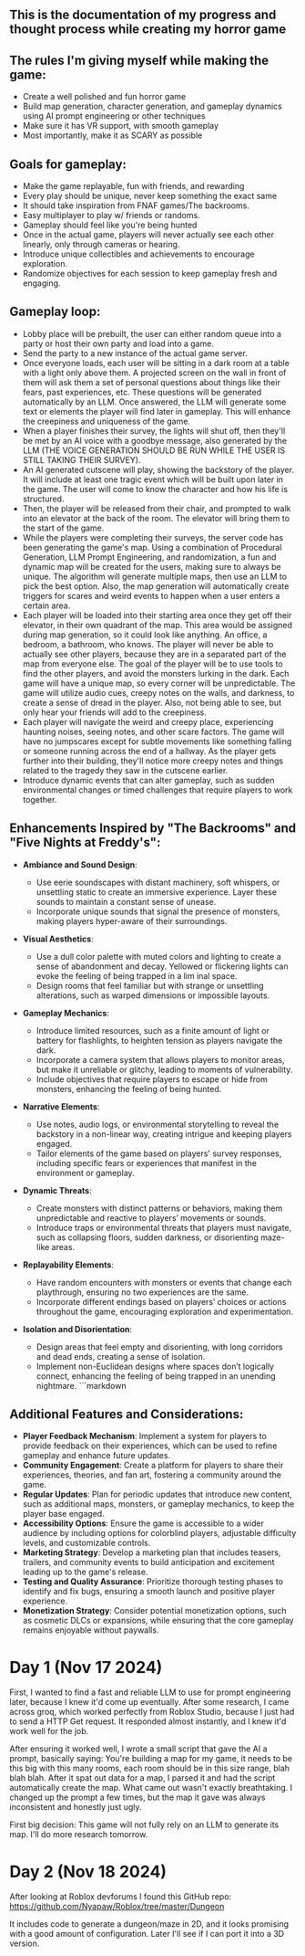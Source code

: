## This is the documentation of my progress and thought process while creating my horror game


## The rules I'm giving myself while making the game:
  -   Create a well polished and fun horror game
  -   Build map generation, character generation, and gameplay dynamics using AI prompt engineering or other techniques
  -   Make sure it has VR support, with smooth gameplay
  -   Most importantly, make it as SCARY as possible


## Goals for gameplay:
  -   Make the game replayable, fun with friends, and rewarding
  -   Every play should be unique, never keep something the exact same
  -   It should take inspiration from FNAF games/The backrooms.
  -   Easy multiplayer to play w/ friends or randoms.
  -   Gameplay should feel like you're being hunted
  -   Once in the actual game, players will never actually see each other linearly, only through cameras or hearing.
  -   Introduce unique collectibles and achievements to encourage exploration.
  -   Randomize objectives for each session to keep gameplay fresh and engaging.


## Gameplay loop:
  -   Lobby place will be prebuilt, the user can either random queue into a party or host their own party and load into a game.
  -   Send the party to a new instance of the actual game server.
  -   Once everyone loads, each user will be sitting in a dark room at a table with a light only above them. A projected screen on the wall in front of them will ask them a set of personal questions about things like their fears, past experiences, etc. These questions will be generated automatically by an LLM. Once answered, the LLM will generate some text or elements the player will find later in gameplay. This will enhance the creepiness and uniqueness of the game.
  -   When a player finishes their survey, the lights will shut off, then they'll be met by an AI voice with a goodbye message, also generated by the LLM (THE VOICE GENERATION SHOULD BE RUN WHILE THE USER IS STILL TAKING THEIR SURVEY).
  -   An AI generated cutscene will play, showing the backstory of the player. It will include at least one tragic event which will be built upon later in the game. The user will come to know the character and how his life is structured.
  -   Then, the player will be released from their chair, and prompted to walk into an elevator at the back of the room. The elevator will bring them to the start of the game.
  -   While the players were completing their surveys, the server code has been generating the game's map. Using a combination of Procedural Generation, LLM Prompt Engineering, and randomization, a fun and dynamic map will be created for the users, making sure to always be unique. The algorithm will generate multiple maps, then use an LLM to pick the best option. Also, the map generation will automatically create triggers for scares and weird events to happen when a user enters a certain area.
  -   Each player will be loaded into their starting area once they get off their elevator, in their own quadrant of the map. This area would be assigned during map generation, so it could look like anything. An office, a bedroom, a bathroom, who knows. The player will never be able to actually see other players, because they are in a separated part of the map from everyone else. The goal of the player will be to use tools to find the other players, and avoid the monsters lurking in the dark. Each game will have a unique map, so every corner will be unpredictable. The game will utilize audio cues, creepy notes on the walls, and darkness, to create a sense of dread in the player. Also, not being able to see, but only hear your friends will add to the creepiness.
  -   Each player will navigate the weird and creepy place, experiencing haunting noises, seeing notes, and other scare factors. The game will have no jumpscares except for subtle movements like something falling or someone running across the end of a hallway. As the player gets further into their building, they'll notice more creepy notes and things related to the tragedy they saw in the cutscene earlier.
  -   Introduce dynamic events that can alter gameplay, such as sudden environmental changes or timed challenges that require players to work together.


## Enhancements Inspired by "The Backrooms" and "Five Nights at Freddy's":
  - **Ambiance and Sound Design**: 
    - Use eerie soundscapes with distant machinery, soft whispers, or unsettling static to create an immersive experience. Layer these sounds to maintain a constant sense of unease.
    - Incorporate unique sounds that signal the presence of monsters, making players hyper-aware of their surroundings.
  
  - **Visual Aesthetics**: 
    - Use a dull color palette with muted colors and lighting to create a sense of abandonment and decay. Yellowed or flickering lights can evoke the feeling of being trapped in a lim inal space.
    - Design rooms that feel familiar but with strange or unsettling alterations, such as warped dimensions or impossible layouts.

  - **Gameplay Mechanics**: 
    - Introduce limited resources, such as a finite amount of light or battery for flashlights, to heighten tension as players navigate the dark.
    - Incorporate a camera system that allows players to monitor areas, but make it unreliable or glitchy, leading to moments of vulnerability.
    - Include objectives that require players to escape or hide from monsters, enhancing the feeling of being hunted.

  - **Narrative Elements**: 
    - Use notes, audio logs, or environmental storytelling to reveal the backstory in a non-linear way, creating intrigue and keeping players engaged.
    - Tailor elements of the game based on players' survey responses, including specific fears or experiences that manifest in the environment or gameplay.

  - **Dynamic Threats**: 
    - Create monsters with distinct patterns or behaviors, making them unpredictable and reactive to players’ movements or sounds.
    - Introduce traps or environmental threats that players must navigate, such as collapsing floors, sudden darkness, or disorienting maze-like areas.

  - **Replayability Elements**: 
    - Have random encounters with monsters or events that change each playthrough, ensuring no two experiences are the same.
    - Incorporate different endings based on players’ choices or actions throughout the game, encouraging exploration and experimentation.

  - **Isolation and Disorientation**: 
    - Design areas that feel empty and disorienting, with long corridors and dead ends, creating a sense of isolation.
    - Implement non-Euclidean designs where spaces don’t logically connect, enhancing the feeling of being trapped in an unending nightmare. ```markdown
## Additional Features and Considerations:
  - **Player Feedback Mechanism**: Implement a system for players to provide feedback on their experiences, which can be used to refine gameplay and enhance future updates.
  - **Community Engagement**: Create a platform for players to share their experiences, theories, and fan art, fostering a community around the game.
  - **Regular Updates**: Plan for periodic updates that introduce new content, such as additional maps, monsters, or gameplay mechanics, to keep the player base engaged.
  - **Accessibility Options**: Ensure the game is accessible to a wider audience by including options for colorblind players, adjustable difficulty levels, and customizable controls.
  - **Marketing Strategy**: Develop a marketing plan that includes teasers, trailers, and community events to build anticipation and excitement leading up to the game's release.
  - **Testing and Quality Assurance**: Prioritize thorough testing phases to identify and fix bugs, ensuring a smooth launch and positive player experience.
  - **Monetization Strategy**: Consider potential monetization options, such as cosmetic DLCs or expansions, while ensuring that the core gameplay remains enjoyable without paywalls.

# Day 1 (Nov 17 2024)

First, I wanted to find a fast and reliable LLM to use for prompt engineering later, because I knew it'd come up eventually. After some research, I came across groq, which worked perfectly from Roblox Studio, because I just had to send a HTTP Get request. It responded almost instantly, and I knew it'd work well for the job. 

After ensuring it worked well, I wrote a small script that gave the AI a prompt, basically saying: You're building a map for my game, it needs to be this big with this many rooms, each room should be in this size range, blah blah blah. After it spat out data for a map, I parsed it and had the script automatically create the map. What came out wasn't exactly breathtaking. I changed up the prompt a few times, but the map it gave was always inconsistent and honestly just ugly. 

First big decision: This game will not fully rely on an LLM to generate its map. I'll do more research tomorrow.

# Day 2 (Nov 18 2024)

After looking at Roblox devforums I found this GitHub repo: https://github.com/Nyapaw/Roblox/tree/master/Dungeon

It includes code to generate a dungeon/maze in 2D, and it looks promising with a good amount of configuration. Later I'll see if I can port it into a 3D version.
